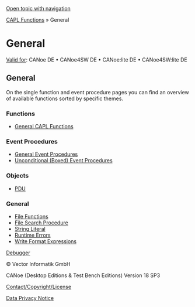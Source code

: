 [Open topic with navigation](../../../../CANoeDEFamily.htm#Topics/CAPLFunctions/Other/CAPLGeneralStartPage.md)

[CAPL Functions](../CAPLfunctions.md) » General

# General

[Valid for](../../Shared/FeatureAvailability.md):  CANoe DE • CANoe4SW DE • CANoe:lite DE • CANoe4SW:lite DE

## General

On the single function and event procedure pages you can find an overview of available functions sorted by specific themes.

### Functions

- [General CAPL Functions](CAPLfunctionsGeneralOverview.md)

### Event Procedures

- [General Event Procedures](CAPLfunctionsEventProceduresOverview.md)
- [Unconditional (Boxed) Event Procedures](CAPLfunctionsBoxedEventProceduresOverview.md)

### Objects

- [PDU](Objects/CAPLfunctionPDU.md)

### General

- [File Functions](CAPLfunctionsFileFunctions.md)
- [File Search Procedure](CAPLfunctionsFileSearchProcedure.md)
- [String Literal](CAPLfunctionsStringLiteral.md)
- [Runtime Errors](CAPLfunctionsRuntimeError.md)
- [Write Format Expressions](CAPLFunctionsWriteFormatExpressions.md)

[Debugger](../../CANoeCANalyzer/Debugger/Debugger.md)

© Vector Informatik GmbH

CANoe (Desktop Editions & Test Bench Editions) Version 18 SP3

[Contact/Copyright/License](../../Shared/ContactCopyrightLicense.md)

[Data Privacy Notice](https://www.vector.com/int/en/company/get-info/privacy-policy/)